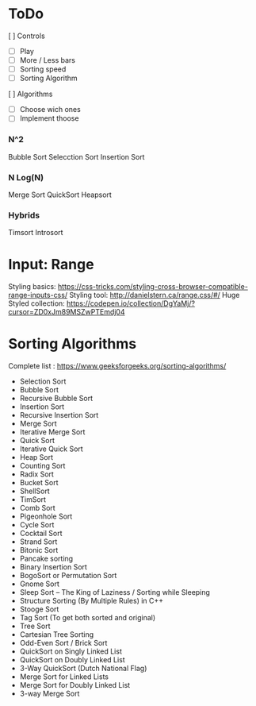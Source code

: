 # ToDo
[ ] Controls
 - [ ] Play
 - [ ] More / Less bars
 - [ ] Sorting speed
 - [ ] Sorting Algorithm

[ ] Algorithms
- [ ] Choose wich ones  
- [ ] Implement thoose  

### N^2
Bubble Sort
Selecction Sort 
Insertion Sort
### N Log(N)
Merge Sort
QuickSort
Heapsort
### Hybrids
Timsort
Introsort



# Input: Range
Styling basics: https://css-tricks.com/styling-cross-browser-compatible-range-inputs-css/
Styling tool: http://danielstern.ca/range.css/#/
Huge Styled collection: https://codepen.io/collection/DgYaMj/?cursor=ZD0xJm89MSZwPTEmdj04
# Sorting Algorithms
Complete list : https://www.geeksforgeeks.org/sorting-algorithms/
* Selection Sort
* Bubble Sort
* Recursive Bubble Sort
* Insertion Sort
* Recursive Insertion Sort
* Merge Sort
* Iterative Merge Sort
* Quick Sort
* Iterative Quick Sort
* Heap Sort
* Counting Sort
* Radix Sort
* Bucket Sort
* ShellSort
* TimSort
* Comb Sort
* Pigeonhole Sort
* Cycle Sort
* Cocktail Sort
* Strand Sort
* Bitonic Sort
* Pancake sorting
* Binary Insertion Sort
* BogoSort or Permutation Sort
* Gnome Sort
* Sleep Sort – The King of Laziness / Sorting while Sleeping
* Structure Sorting (By Multiple Rules) in C++
* Stooge Sort
* Tag Sort (To get both sorted and original)
* Tree Sort
* Cartesian Tree Sorting
* Odd-Even Sort / Brick Sort
* QuickSort on Singly Linked List
* QuickSort on Doubly Linked List
* 3-Way QuickSort (Dutch National Flag)
* Merge Sort for Linked Lists
* Merge Sort for Doubly Linked List
* 3-way Merge Sort
